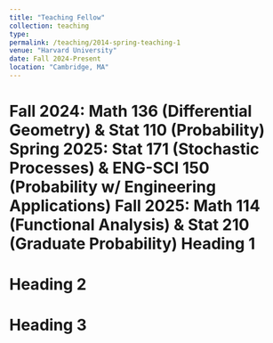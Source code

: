 ```yaml
---
title: "Teaching Fellow"
collection: teaching
type: 
permalink: /teaching/2014-spring-teaching-1
venue: "Harvard University"
date: Fall 2024-Present
location: "Cambridge, MA"
---
```


Fall 2024: Math 136 (Differential Geometry) & Stat 110 (Probability)
Spring 2025: Stat 171 (Stochastic Processes) & ENG-SCI 150 (Probability w/ Engineering Applications)
Fall 2025: Math 114 (Functional Analysis) & Stat 210 (Graduate Probability)
Heading 1
======

Heading 2
======

Heading 3
======
